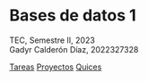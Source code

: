 # Bases de datos 1

TEC, Semestre II, 2023  
Gadyr Calderón Díaz, 2022327328    

[Tareas](tareas/README.md)
[Proyectos](proyectos//README.md)
[Quices](quices/README.md)
